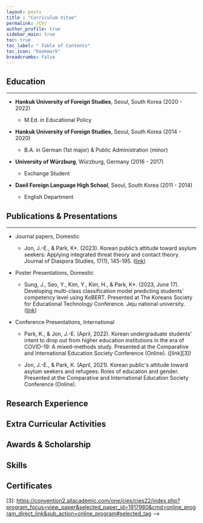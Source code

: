 ```yaml
---
layout: posts
title : "Curriculum Vitae"
permalink: /CV/
author_profile: true
sidebar_main: true
toc: true 
toc_label: " Table of Contents"
toc_icon: "bookmark"
breadcrumbs: false
--- 
```


## Education
- - -
* **Hankuk University of Foreign Studies**, Seoul, South Korea (2020 - 2022)
    * M.Ed. in Educational Policy

* **Hankuk University of Foreign Studies**, Seoul, South Korea (2014 - 2020)
    * B.A. in German (1st major) & Public Administration (minor)  
                                                       
* **University of Würzburg**, Würzburg, Germany (2016 - 2017)
    * Exchange Student                                                                                         

* **Daeil Foreign Language High School**, Seoul, South Korea (2011 - 2014)
    * English Department


## Publications & Presentations
- - -
* Journal papers, Domestic
    * Jon, J.-E., & Park, K*. (2023). Korean public’s attitude toward asylum seekers: Applying integrated threat theory and contact theory. Journal of Diaspora Studies, 17(1), 145-195. ([link][1])

* Poster Presentations, Domestic
    * Sung, J., Seo, Y., Kim, Y., Kim, H., & Park, K*. (2023, June 17). Developing multi-class classification model predicting students’ competency level using KoBERT. Presented at The Koreans Society for Educational Technology Conference. Jeju national university.([link][2])

* Conference Presentations, International 
    * Park, K., & Jon, J.-E. (April, 2022). Korean undergraduate students' intent to drop out from higher education institutions in the era of COVID-19: A mixed-methods study. Presented at the Comparative and International Education Society Conference (Online). ([link][3])

    * Jon, J.-E., & Park, K. (April, 2021). Korean public's attitude toward asylum seekers and refugees: Roles of education and gender. Presented at the Comparative and International Education Society Conference (Online).


## Research Experience

## Extra Curricular Activities

## Awards & Scholarship

## Skills

## Certificates


[1]: https://www.kci.go.kr/kciportal/ci/sereArticleSearch/ciSereArtiView.kci?sereArticleSearchBean.artiId=ART002966352
[2]: https://www.kset.or.kr/conference/66/index.php?hCode=PROGRAM_03_01&program=P
[3]: https://convention2.allacademic.com/one/cies/cies22/index.php?program_focus=view_paper&selected_paper_id=1917980&cmd=online_program_direct_link&sub_action=online_program#selected_tag -->

